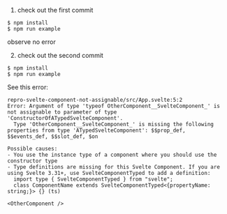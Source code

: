 1. check out the first commit

`$ npm install`  
`$ npm run example`

observe no error

2. check out the second commit

`$ npm install`  
`$ npm run example`

See this error:

```
repro-svelte-component-not-assignable/src/App.svelte:5:2
Error: Argument of type 'typeof OtherComponent__SvelteComponent_' is not assignable to parameter of type 'ConstructorOfATypedSvelteComponent'.
  Type 'OtherComponent__SvelteComponent_' is missing the following properties from type 'ATypedSvelteComponent': $$prop_def, $$events_def, $$slot_def, $on

Possible causes:
- You use the instance type of a component where you should use the constructor type
- Type definitions are missing for this Svelte Component. If you are using Svelte 3.31+, use SvelteComponentTyped to add a definition:
  import type { SvelteComponentTyped } from "svelte";
  class ComponentName extends SvelteComponentTyped<{propertyName: string;}> {} (ts)

<OtherComponent />
```
